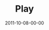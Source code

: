 ---
layout: message
category: message
series: "The Strong Challenge"
title: "Play"
date: 2011-10-08-00-00
message_id: 695
program: "http://s3.amazonaws.com/crossroads-media/documents/10_08-09_11STRONGProgram.pdf"
sc-permalink-url: "http://soundcloud.com/crdschurch/play"
audio: "http://s3.amazonaws.com/crossroads-media/messages/audio/strong01.mp3"
audio-duration: "47:08"
description: "Playing and resting rarely come to mind when we think of strength. But taking time to be energized and refilled is critical for healthy, sustained growth. Playing and resting remind us that being strong is simply about receiving God's love, not working for his approval."
video: "http://s3.amazonaws.com/crossroads-media/messages/video/strong01.mp4"
video-duration: "47:14"
yt-embed-url: "//www.youtube.com/embed/GcF_9nxU0QI"
video-image: "http://s3.amazonaws.com/crossroads-media/images/strong01_still.jpg"
tag: 
 - play
 - tome
 - rest
 - program
 - spiritual
 - discipline
 - strong
 - journey
 - recreation
explicit: false
---